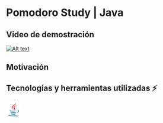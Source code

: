 # Pomodoro Study | Java

## Video de demostración

[![Alt text](https://img.youtube.com/vi/hCZnLNM2RWc/0.jpg)](https://www.youtube.com/watch?v=hCZnLNM2RWc)

## Motivación


## Tecnologías y herramientas utilizadas ⚡

<p align="left"> <a href="https://www.java.com" target="_blank" rel="noreferrer"> <img src="https://raw.githubusercontent.com/devicons/devicon/master/icons/java/java-original.svg" alt="java" width="40" height="40"/> </a></p>
